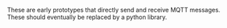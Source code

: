 These are early prototypes that directly send and receive MQTT messages.  These should eventually be replaced by a python library.
